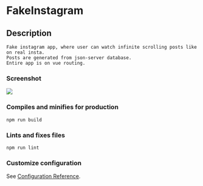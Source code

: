# FakeInstagram

## Description

```
Fake instagram app, where user can watch infinite scrolling posts like on real insta.
Posts are generated from json-server database.
Entire app is on vue routing.

```

### Screenshot

![](https://user-images.githubusercontent.com/94081512/199258412-cd6d279b-1634-4545-aacf-8493dbacf524.png)


### Compiles and minifies for production

```
npm run build
```

### Lints and fixes files

```
npm run lint
```

### Customize configuration

See [Configuration Reference](https://cli.vuejs.org/config/).

